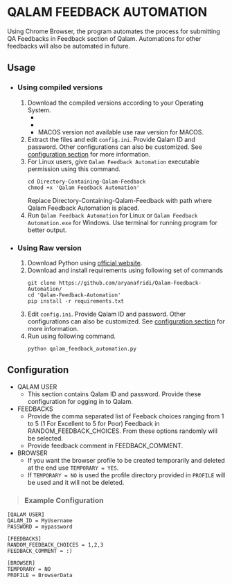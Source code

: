 # QALAM FEEDBACK AUTOMATION
Using Chrome Browser, the program automates the process for submitting QA Feedbacks in Feedback section of Qalam. Automations for other feedbacks will also be automated in future.

## Usage
 - ### Using compiled versions
    1. Download the compiled versions according to your Operating System. 
        - [Windows]:(compiled/Windows.zip)
        - [Linux]:(compiled/Linux.zip)
        - MACOS version not available use raw version for MACOS.  
    2. Extract the files and edit `config.ini`. Provide Qalam ID and password. Other configurations can also be customized. See [configuration section](#configuration) for more information.
    3. For Linux users, give `Qalam Feedback Automation` executable permission using this command.  
        ```
        cd Directory-Containing-Qalam-Feedback
        chmod +x 'Qalam Feedback Automation'
        ```
        Replace Directory-Containing-Qalam-Feedback with path where Qalam Feedback Automation is placed.  
    4. Run `Qalam Feedback Automation` for Linux or `Qalam Feedback Automation.exe` for Windows. Use terminal for running program for better output.
- ### Using Raw version
    1. Download Python using [official website](https://python.org).
    2. Download and install requirements using following set of commands
        ```
        git clone https://github.com/aryanafridi/Qalam-Feedback-Automation/
        cd 'Qalam-Feedback-Automation'
        pip install -r requirements.txt
        ```
    3. Edit `config.ini`. Provide Qalam ID and password. Other configurations can also be customized. See [configuration section](#configuration) for more information.
    4. Run using following command.
        ```
        python qalam_feedback_automation.py
        ```
## Configuration
- QALAM USER 
    - This section contains Qalam ID and password. Provide these configuration for ogging in to Qalam.
- FEEDBACKS
    - Provide the comma separated list of Feeback choices ranging from 1 to 5 (1 For Excellent to 5 for Poor) Feedback in RANDOM_FEEDBACK_CHOICES. From these options randomly will be selected.
    - Provide feedback comment in FEEDBACK_COMMENT.
- BROWSER
    - If you want the browser profile to be created temporarily and deleted at the end use `TEMPORARY = YES`.
    - If `TEMPORARY = NO` is used the profile directory provided in `PROFILE` will be used and it will not be deleted.
> ### Example Configuration
    [QALAM USER]
    QALAM_ID = MyUsername
    PASSWORD = mypassword

    [FEEDBACKS]
    RANDOM_FEEDBACK_CHOICES = 1,2,3
    FEEDBACK_COMMENT = :)

    [BROWSER]
    TEMPORARY = NO
    PROFILE = BrowserData

